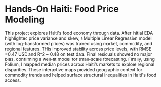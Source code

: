 # Hands-On Haiti: Food Price Modeling

This project explores Haiti's food economy through data. After initial EDA highlighted price variance and skew, a Multiple Linear Regression model (with log-transformed prices) was trained using market, commodity, and regional features. THis improved stability across price levels, with RMSE =0.47 USD and R^2 ~ 0.48 on test data. Final residuals showed no major bias, confirming a well-fit model for small-scale forecasting. Finally, using Folium, I mapped median prices across Haiti’s markets to explore regional disparities. These interactive maps provided geographic context for commodity trends and helped surface structural inequalities in Haiti's food access.

